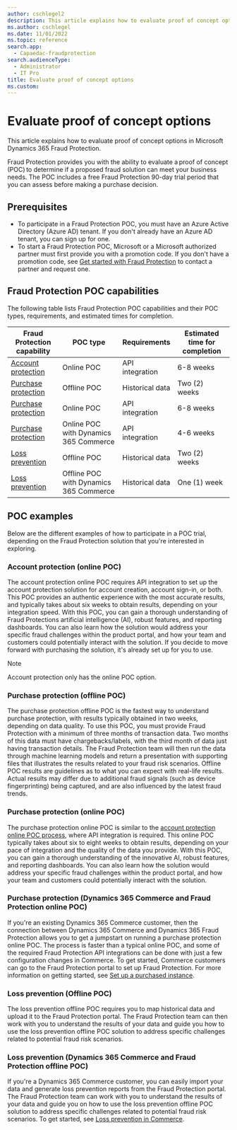 ```yaml
---
author: cschlegel2
description: This article explains how to evaluate proof of concept options in Microsoft Dynamics 365 Fraud Protection.
ms.author: cschlegel
ms.date: 11/01/2022
ms.topic: reference
search.app: 
  - Capaedac-fraudprotection
search.audienceType:
  - Administrator
  - IT Pro
title: Evaluate proof of concept options 
ms.custom:
---
```


# Evaluate proof of concept options 

This article explains how to evaluate proof of concept options in Microsoft Dynamics 365 Fraud Protection.

Fraud Protection provides you with the ability to evaluate a proof of concept (POC) to determine if a proposed fraud solution can meet your business needs. The POC includes a free Fraud Protection 90-day trial period that you can assess before making a purchase decision.  

## Prerequisites

- To participate in a Fraud Protection POC, you must have an Azure Active Directory (Azure AD) tenant. If you don't already have an Azure AD tenant, you can sign up for one.  
- To start a Fraud Protection POC, Microsoft or a Microsoft authorized partner must first provide you with a promotion code. If you don't have a promotion code, see [Get started with Fraud Protection](https://dynamics.microsoft.com/get-started/?appname=fraudprotection) to contact a partner and request one.

## Fraud Protection POC capabilities 

The following table lists Fraud Protection POC capabilities and their POC types, requirements, and estimated times for completion.

| Fraud Protection capability | POC type | Requirements  | Estimated time for completion |
| ------------- |-------------| -----| ------ |
| [Account protection](#account-protection-online-poc) | Online POC | API integration | 6-8 weeks |
| [Purchase protection](#purchase-protection-offline-poc) | Offline POC | Historical data | Two (2) weeks |
| [Purchase protection](#purchase-protection-online-poc) | Online POC | API integration | 6-8 weeks |
| [Purchase protection](#purchase-protection-dynamics-365-commerce-and-fraud-protection-online-poc) | Online POC with Dynamics 365 Commerce | API integration | 4-6 weeks |
| [Loss prevention](#loss-prevention-offline-poc) | Offline POC | Historical data | Two (2) weeks |
| [Loss prevention](#loss-prevention-dynamics-365-commerce-and-fraud-protection-offline-poc) | Offline POC with Dynamics 365 Commerce | Historical data | One (1) week |

<!--![Representation of available POC options](media/poc-options-image.png)-->

## POC examples 

Below are the different examples of how to participate in a POC trial, depending on the Fraud Protection solution that you're interested in exploring.

### Account protection (online POC)

The account protection online POC requires API integration to set up the account protection solution for account creation, account sign-in, or both. This POC provides an authentic experience with the most accurate results, and typically takes about six weeks to obtain results, depending on your integration speed. With this POC, you can gain a thorough understanding of Fraud Protections artificial intelligence (AI), robust features, and reporting dashboards. You can also learn how the solution would address your specific fraud challenges within the product portal, and how your team and customers could potentially interact with the solution. If you decide to move forward with purchasing the solution, it's already set up for you to use. 

> [!NOTE]
> Account protection only has the online POC option.  

### Purchase protection (offline POC)

The purchase protection offline POC is the fastest way to understand purchase protection, with results typically obtained in two weeks, depending on data quality. To use this POC, you must provide Fraud Protection with a minimum of three months of transaction data. Two months of this data must have chargebacks/labels, with the third month of data just having transaction details. The Fraud Protection team will then run the data through machine learning models and return a presentation with supporting files that illustrates the results related to your fraud risk scenarios. Offline POC results are guidelines as to what you can expect with real-life results. Actual results may differ due to additional fraud signals (such as device fingerprinting) being captured, and are also influenced by the latest fraud trends. 

### Purchase protection (online POC)

The purchase protection online POC is similar to the [account protection online POC process](#account-protection-online-poc), where API integration is required. This online POC typically takes about six to eight weeks to obtain results, depending on your pace of integration and the quality of the data you provide. With this POC, you can gain a thorough understanding of the innovative AI, robust features, and reporting dashboards. You can also learn how the solution would address your specific fraud challenges within the product portal, and how your team and customers could potentially interact with the solution. 

### Purchase protection (Dynamics 365 Commerce and Fraud Protection online POC)

If you're an existing Dynamics 365 Commerce customer, then the connection between Dynamics 365 Commerce and Dynamics 365 Fraud Protection allows you to get a jumpstart on running a purchase protection online POC. The process is faster than a typical online POC, and some of the required Fraud Protection API integrations can be done with just a few configuration changes in Commerce. To get started, Commerce customers can go to the Fraud Protection portal to set up Fraud Protection. For more information on getting started, see [Set up a purchased instance](promocode-set-up-dfp-purchased-version.md).

### Loss prevention (Offline POC)

The loss prevention offline POC requires you to map historical data and upload it to the Fraud Protection portal. The Fraud Protection team can then work with you to understand the results of your data and guide you how to use the loss prevention offline POC solution to address specific challenges related to potential fraud risk scenarios. 

### Loss prevention (Dynamics 365 Commerce and Fraud Protection offline POC)

If you're a Dynamics 365 Commerce customer, you can easily import your data and generate loss prevention reports from the Fraud Protection portal. The Fraud Protection team can work with you to understand the results of your data and guide you on how to use the loss prevention offline POC solution to address specific challenges related to potential fraud risk scenarios. To get started, see [Loss prevention in Commerce](/dynamics365/commerce/dev-itpro/dfp#loss-prevention-in-commerce). 
